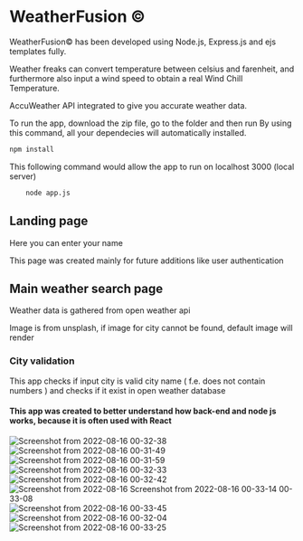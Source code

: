 # WeatherFusion ©️

WeatherFusion©️ has been developed using Node.js, Express.js and ejs templates fully.

Weather freaks can convert temperature between celsius and farenheit, and furthermore also input a wind speed to obtain a real Wind Chill Temperature.

AccuWeather API integrated to give you accurate weather data.



To run the app, download the zip file, go to the folder and then run
By using this command, all your dependecies will automatically installed.
```bash
npm install
```
This following command would allow the app to run on localhost 3000 (local server)
```bash
    node app.js
```


## Landing page

Here you can enter your name

This page was created mainly for future additions like user authentication

## Main weather search page

Weather data is gathered from open weather api

Image is from unsplash, if image for city cannot be found, default image will render

### City validation

This app checks if input city is valid city name ( f.e. does not contain numbers ) and checks if it exist in open weather database

#### This app was created to better understand how back-end and node js works, because it is often used with React

![Screenshot from 2022-08-16 00-32-38](https://user-images.githubusercontent.com/84873873/186787336-35310d4e-cc1e-4b15-b632-e04d6d593ef4.png)
![Screenshot from 2022-08-16 00-31-49](https://user-images.githubusercontent.com/84873873/186787743-6973f706-998e-4c01-98ef-7d6cd64ba305.png)
![Screenshot from 2022-08-16 00-31-59](https://user-images.githubusercontent.com/84873873/186787752-1d8a0066-56ab-421b-aaeb-6284073d94a4.png)
![Screenshot from 2022-08-16 00-32-33](https://user-images.githubusercontent.com/84873873/186787761-e101d5d8-b8ae-4ba0-bea0-dfc1e2ef03fe.png)
![Screenshot from 2022-08-16 00-32-42](https://user-images.githubusercontent.com/84873873/186787770-15586e12-2872-4339-9b08-aca03540ffa4.png)
![Screenshot from 2022-08-16 ![Screenshot from 2022-08-16 00-33-14](https://user-images.githubusercontent.com/84873873/186787784-a05b8245-312a-42e9-bb13-4354bc480e7b.png)
00-33-08](https://user-images.githubusercontent.com/84873873/186787777-2dbed516-38c6-48fe-ac3a-fb15939892b9.png)
![Screenshot from 2022-08-16 00-33-45](https://user-images.githubusercontent.com/84873873/186787789-1156848e-a54f-4637-821a-ee99ade6f6a4.png)
![Screenshot from 2022-08-16 00-32-04](https://user-images.githubusercontent.com/84873873/186787794-6a26d04e-61ad-4364-9b10-265a4d6fa1df.png)
![Screenshot from 2022-08-16 00-33-25](https://user-images.githubusercontent.com/84873873/186787802-de88ba9e-1e3a-4501-94a5-b9efc0031db2.png)


